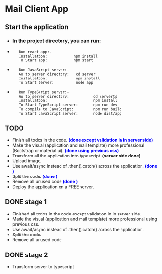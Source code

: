 # Mail Client App

## Start the application

-   ### In the project directory, you can run:
-        Run react app:-
         Installation:            npm install
         To Start app:            npm start

-        Run JavaScript server:-
         Go to server directory:   cd server
         Installation:             npm install
         To Start Server:          node app

-        Run TypeScript server:-
         Go to server directory:           cd serverts
         Installation:                     npm install
         To Start TypeScript server:       npm run dev
         To compile to JavaScript:         npm run build
         To Start JavaScript server:       node dist/app
             




## TODO

-   Finish all todos in the code.  <span style="color:blue">**(done except validation in in server side)**</span>
-   Make the visual (application and mail template) more professional (Bootstrap or material ui). <span style="color:blue">**(done using previous css)**</span>
-   Transform all the application into typescript. **(server side done)**
-   Upload image.
-   Use await/async instead of .then().catch() across the application.      <span style="color:blue">**(done )**</span>
-   Split the code.      <span style="color:blue">**(done )**</span>
-   Remove all unused code  <span style="color:blue">**(done )**</span>
-   Deploy the application on a FREE server.


## DONE stage 1
-   Finished all todos in the code except validation in in server side.
-   Made the visual (application and mail template) more professional     using previous css.
-   Use await/async instead of .then().catch() across the application.
-   Split the code.
-   Remove all unused code 

## DONE stage 2
-   Transform server to typescript 